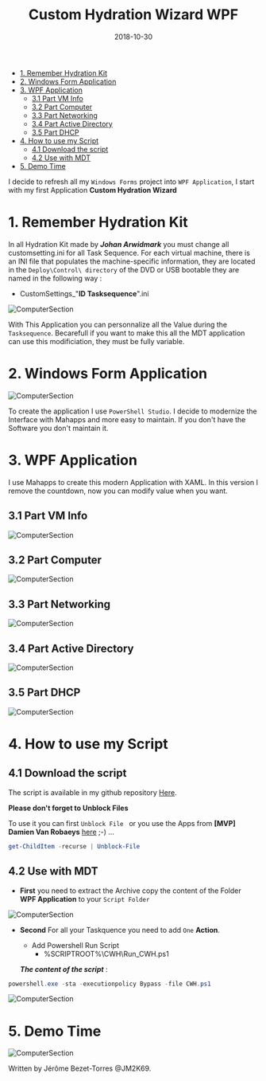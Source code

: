 ﻿---
layout: post
title: "Custom Hydration Wizard WPF"
date: 2018-10-30
tags: [PowerShell,Forms, WPF,XAML,Mahapps]
---
<!-- TOC -->

- [1. Remember Hydration Kit](#1-remember-hydration-kit)
- [2. Windows Form Application](#2-windows-form-application)
- [3. WPF Application](#3-wpf-application)
    - [3.1  Part VM Info](#31--part-vm-info)
    - [3.2 Part Computer](#32-part-computer)
    - [3.3 Part Networking](#33-part-networking)
    - [3.4 Part Active Directory](#34-part-active-directory)
    - [3.5 Part DHCP](#35-part-dhcp)
- [4. How to use my Script](#4-how-to-use-my-script)
    - [4.1 Download the script](#41-download-the-script)
    - [4.2 Use with MDT](#42-use-with-mdt)
- [5. Demo Time](#5-demo-time)

<!-- /TOC -->

I decide to refresh all my `Windows Forms` project into `WPF Application`, I start with my first Application **Custom Hydration Wizard**

# 1. Remember Hydration Kit

In all Hydration Kit made by **_Johan Arwidmark_**  you must change all customsetting.ini for all Task Sequence. For each virtual machine, there is an INI file that populates the machine-specific information, they are located in the `Deploy\Control\ directory` of the DVD or USB bootable they are named in the following way :

* CustomSettings_"**ID Tasksequence**".ini

![ComputerSection](/img/HowTo2.PNG)

With This Application you can personnalize all the Value during the `Tasksequence`. Becarefull if you want to make this all the MDT application can use this modificiation, they must be fully variable.

# 2. Windows Form Application

![ComputerSection](/img/Full.PNG)

To create the application I use `PowerShell Studio`. I decide to modernize the Interface with Mahapps and more easy to maintain.
If you don't have the Software you don't maintain it.

# 3. WPF Application

I use Mahapps to create this modern Application with XAML. In this version I remove the countdown, now you can modify value when you want.

## 3.1  Part VM Info

![ComputerSection](/img/CWHN1.PNG)

## 3.2 Part Computer

![ComputerSection](/img/CWHN2.PNG)

## 3.3 Part Networking

![ComputerSection](/img/CWHN3.PNG)

## 3.4 Part Active Directory

![ComputerSection](/img/CWHN4.PNG)

## 3.5 Part DHCP

![ComputerSection](/img/CWHN5.PNG)

# 4. How to use my Script

## 4.1 Download the script

The script is available in my github repository [Here](https://github.com/JM2K69/Custom-Wizard-Hydration/releases/download/1.3/CWH.zip).

**Please don't forget to Unblock Files** 

To use it you can first `Unblock File ` or you use the Apps from **[MVP] Damien Van Robaeys** [here](http://www.systanddeploy.com/2018/08/unblock-your-downloaded-files-with.html) ;-) ...

```powershell
get-ChildItem -recurse | Unblock-File
```

## 4.2 Use with MDT

* **First** you need to extract the Archive copy the content of the Folder **WPF Application** to your `Script Folder`

![ComputerSection](/img/Folder_CWH.PNG)


* **Second** For all your Taskquence you need to add `One` **Action**.

    * Add Powershell Run Script
        * %SCRIPTROOT%\CWH\Run_CWH.ps1

    **_The content of the script_** :

```powershell
powershell.exe -sta -executionpolicy Bypass -file CWH.ps1
```

![ComputerSection](/img/CWHN_TS.PNG)


# 5. Demo Time

![ComputerSection](/img/CWH.gif)


Written by Jérôme Bezet-Torres @JM2K69.
